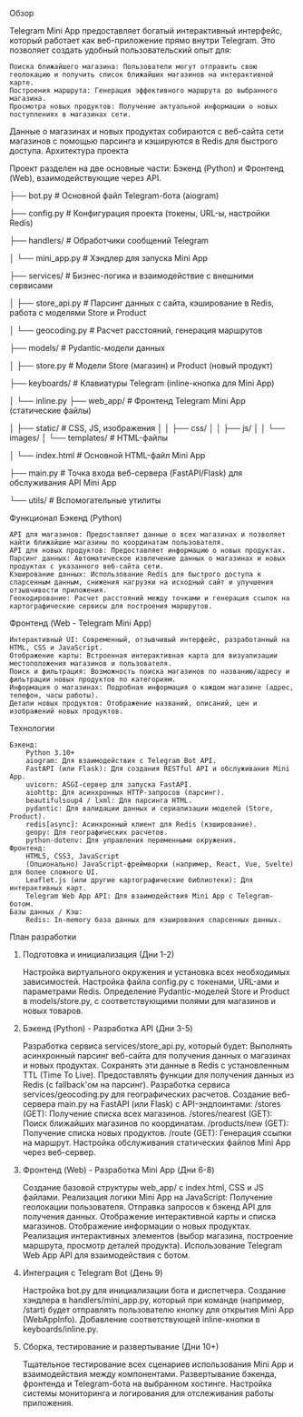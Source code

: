 Обзор

Telegram Mini App предоставляет богатый интерактивный интерфейс, который работает как веб-приложение прямо внутри Telegram. Это позволяет создать удобный пользовательский опыт для:

    Поиска ближайшего магазина: Пользователи могут отправить свою геолокацию и получить список ближайших магазинов на интерактивной карте.
    Построения маршрута: Генерация эффективного маршрута до выбранного магазина.
    Просмотра новых продуктов: Получение актуальной информации о новых поступлениях в магазинах сети.

Данные о магазинах и новых продуктах собираются с веб-сайта сети магазинов с помощью парсинга и кэшируются в Redis для быстрого доступа.
Архитектура проекта

Проект разделен на две основные части: Бэкенд (Python) и Фронтенд (Web), взаимодействующие через API.

├── bot.py              # Основной файл Telegram-бота (aiogram)

├── config.py           # Конфигурация проекта (токены, URL-ы, настройки Redis)

├── handlers/           # Обработчики сообщений Telegram

│   └── mini_app.py     # Хэндлер для запуска Mini App

├── services/           # Бизнес-логика и взаимодействие с внешними сервисами

│   ├── store_api.py    # Парсинг данных с сайта, кэширование в Redis, работа с моделями Store и Product

│   └── geocoding.py    # Расчет расстояний, генерация маршрутов

├── models/             # Pydantic-модели данных

│   ├── store.py        # Модели Store (магазин) и Product (новый продукт)

├── keyboards/          # Клавиатуры Telegram (inline-кнопка для Mini App)

│   └── inline.py
├── web_app/            # Фронтенд Telegram Mini App (статические файлы)

│   ├── static/         # CSS, JS, изображения
│   │   ├── css/
│   │   ├── js/
│   │   └── images/
│   └── templates/      # HTML-файлы

│       └── index.html  # Основной HTML-файл Mini App

├── main.py             # Точка входа веб-сервера (FastAPI/Flask) для обслуживания API Mini App

└── utils/              # Вспомогательные утилиты

Функционал
Бэкенд (Python)

    API для магазинов: Предоставляет данные о всех магазинах и позволяет найти ближайшие магазины по координатам пользователя.
    API для новых продуктов: Предоставляет информацию о новых продуктах.
    Парсинг данных: Автоматическое извлечение данных о магазинах и новых продуктах с указанного веб-сайта сети.
    Кэширование данных: Использование Redis для быстрого доступа к спарсенным данным, снижения нагрузки на исходный сайт и улучшения отзывчивости приложения.
    Геокодирование: Расчет расстояний между точками и генерация ссылок на картографические сервисы для построения маршрутов.

Фронтенд (Web - Telegram Mini App)

    Интерактивный UI: Современный, отзывчивый интерфейс, разработанный на HTML, CSS и JavaScript.
    Отображение карты: Встроенная интерактивная карта для визуализации местоположения магазинов и пользователя.
    Поиск и фильтрация: Возможность поиска магазинов по названию/адресу и фильтрации новых продуктов по категориям.
    Информация о магазинах: Подробная информация о каждом магазине (адрес, телефон, часы работы).
    Детали новых продуктов: Отображение названий, описаний, цен и изображений новых продуктов.

Технологии

    Бэкенд:
        Python 3.10+
        aiogram: Для взаимодействия с Telegram Bot API.
        FastAPI (или Flask): Для создания RESTful API и обслуживания Mini App.
        uvicorn: ASGI-сервер для запуска FastAPI.
        aiohttp: Для асинхронных HTTP-запросов (парсинг).
        beautifulsoup4 / lxml: Для парсинга HTML.
        pydantic: Для валидации данных и сериализации моделей (Store, Product).
        redis[async]: Асинхронный клиент для Redis (кэширование).
        geopy: Для географических расчетов.
        python-dotenv: Для управления переменными окружения.
    Фронтенд:
        HTML5, CSS3, JavaScript
        (Опционально) JavaScript-фреймворки (например, React, Vue, Svelte) для более сложного UI.
        Leaflet.js (или другие картографические библиотеки): Для интерактивных карт.
        Telegram Web App API: Для взаимодействия Mini App с Telegram-ботом.
    Базы данных / Кэш:
        Redis: In-memory база данных для кэширования спарсенных данных.

План разработки
1. Подготовка и инициализация (Дни 1-2)

    Настройка виртуального окружения и установка всех необходимых зависимостей.
    Настройка файла config.py с токенами, URL-ами и параметрами Redis.
    Определение Pydantic-моделей Store и Product в models/store.py, с соответствующими полями для магазинов и новых товаров.

2. Бэкенд (Python) - Разработка API (Дни 3-5)

    Разработка сервиса services/store_api.py, который будет:
        Выполнять асинхронный парсинг веб-сайта для получения данных о магазинах и новых продуктах.
        Сохранять эти данные в Redis с установленным TTL (Time To Live).
        Предоставлять функции для получения данных из Redis (с fallback'ом на парсинг).
    Разработка сервиса services/geocoding.py для географических расчетов.
    Создание веб-сервера main.py на FastAPI (или Flask) с API-эндпоинтами:
        /stores (GET): Получение списка всех магазинов.
        /stores/nearest (GET): Поиск ближайших магазинов по координатам.
        /products/new (GET): Получение списка новых продуктов.
        /route (GET): Генерация ссылки на маршрут.
    Настройка обслуживания статических файлов Mini App через веб-сервер.

3. Фронтенд (Web) - Разработка Mini App (Дни 6-8)

    Создание базовой структуры web_app/ с index.html, CSS и JS файлами.
    Реализация логики Mini App на JavaScript:
        Получение геолокации пользователя.
        Отправка запросов к бэкенд API для получения данных.
        Отображение интерактивной карты и списка магазинов.
        Отображение информации о новых продуктах.
        Реализация интерактивных элементов (выбор магазина, построение маршрута, просмотр деталей продукта).
        Использование Telegram Web App API для взаимодействия с ботом.

4. Интеграция с Telegram Bot (День 9)

    Настройка bot.py для инициализации бота и диспетчера.
    Создание хэндлера в handlers/mini_app.py, который при команде (например, /start) будет отправлять пользователю кнопку для открытия Mini App (WebAppInfo).
    Добавление соответствующей inline-кнопки в keyboards/inline.py.

5. Сборка, тестирование и развертывание (Дни 10+)

    Тщательное тестирование всех сценариев использования Mini App и взаимодействия между компонентами.
    Развертывание бэкенда, фронтенда и Telegram-бота на выбранном хостинге.
    Настройка системы мониторинга и логирования для отслеживания работы приложения.
